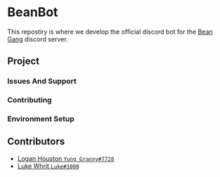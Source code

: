 # BeanBot

This repostiry is where we develop the official discord bot for the [Bean Gang](https://discord.gg/UPASQGM) discord server.

## Project

### Issues And Support

### Contributing

### Environment Setup

## Contributors

* [Logan Houston `Yung Granny#7728`](https://loganhouston.ml)
* [Luke Whrit `Luke#1000`](https://lukewhrit.xyz)
